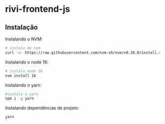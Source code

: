 # rivi-frontend-js

## Instalação

Instalando o NVM:
```sh
# instala de nvm
curl -o- https://raw.githubusercontent.com/nvm-sh/nvm/v0.38.0/install.sh | bash
```

Instalando o node 16:
```sh
# instala node 16
nvm install 16
```

Instalando o yarn:
```sh
#instala o yarn
npm i -g yarn
```

Instalando dependências de projeto:
```sh
yarn
```
